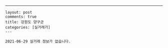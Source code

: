 ---
    layout: post
    comments: true
    title: 강원도 양구군
    categories: [실거래가]
    ---

    2021-06-29 실거래 정보가 없습니다.

    